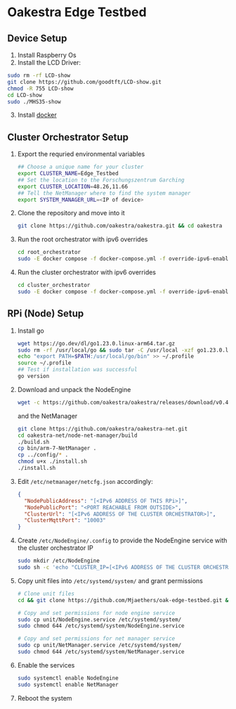 # Oakestra Edge Testbed

## Device Setup
1. Install Raspberry Os
2. Install the LCD Driver:
```bash
sudo rm -rf LCD-show
git clone https://github.com/goodtft/LCD-show.git
chmod -R 755 LCD-show
cd LCD-show
sudo ./MHS35-show   
```
3. Install [docker](https://docs.docker.com/engine/install/debian/)

## Cluster Orchestrator Setup


1. Export the requried environmental variables
    ```bash
    ## Choose a unique name for your cluster
    export CLUSTER_NAME=Edge_Testbed
    ## Set the location to the Forschungszentrum Garching
    export CLUSTER_LOCATION=48.26,11.66
    ## Tell the NetManager where to find the system manager
    export SYSTEM_MANAGER_URL=<IP of device>
    ```
2. Clone the repository and move into it
    ```bash
    git clone https://github.com/oakestra/oakestra.git && cd oakestra
    ```
3. Run the root orchestrator with ipv6 overrides
    ```bash
    cd root_orchestrator
    sudo -E docker compose -f docker-compose.yml -f override-ipv6-enabled.yml up
    ```
4. Run the cluster orchestrator with ipv6 overrides
    ```bash
    cd cluster_orchestrator
    sudo -E docker compose -f docker-compose.yml -f override-ipv6-enabled.yml up
    ```

## RPi (Node) Setup
1. Install go
    ```bash
    wget https://go.dev/dl/go1.23.0.linux-arm64.tar.gz
    sudo rm -rf /usr/local/go && sudo tar -C /usr/local -xzf go1.23.0.linux-arm64.tar.gz
    echo "export PATH=$PATH:/usr/local/go/bin" >> ~/.profile
    source ~/.profile
    ## Test if installation was successful
    go version
    ```
2. Download and unpack the NodeEngine

    ```bash
    wget -c https://github.com/oakestra/oakestra/releases/download/v0.4.202/NodeEngine_$(dpkg --print-architecture).tar.gz && tar -xzf NodeEngine_$(dpkg --print-architecture).tar.gz && chmod +x install.sh && mv NodeEngine NodeEngine_$(dpkg --print-architecture) && ./install.sh $(dpkg --print-architecture)
    ```

    and the NetManager

    ```bash
    git clone https://github.com/oakestra/oakestra-net.git
    cd oakestra-net/node-net-manager/build
    ./build.sh
    cp bin/arm-7-NetManager .
    cp ../config/* .
    chmod u+x ./install.sh
    ./install.sh
    ```

3. Edit `/etc/netmanager/netcfg.json` accordingly:

    ```json
    {
      "NodePublicAddress": "[<IPv6 ADDRESS OF THIS RPi>]",
      "NodePublicPort": "<PORT REACHABLE FROM OUTSIDE>",
      "ClusterUrl": "[<IPv6 ADDRESS OF THE CLUSTER ORCHESTRATOR>]",
      "ClusterMqttPort": "10003"
    }
    ```

4. Create `/etc/NodeEngine/.config` to provide the NodeEngine service with the cluster orchestrator IP

    ```bash
    sudo mkdir /etc/NodeEngine
    sudo sh -c 'echo "CLUSTER_IP=[<IPv6 ADDRESS OF THE CLUSTER ORCHESTRATOR>]" > /etc/NodeEngine/.config'
    ```

5. Copy unit files into `/etc/systemd/system/` and grant permissions
    ```bash
    # Clone unit files
    cd && git clone https://github.com/Mjaethers/oak-edge-testbed.git && cd oak-edge-testbed

    # Copy and set permissions for node engine service
    sudo cp unit/NodeEngine.service /etc/systemd/system/
    sudo chmod 644 /etc/systemd/system/NodeEngine.service

    # Copy and set permissions for net manager service
    sudo cp unit/NetManager.service /etc/systemd/system/
    sudo chmod 644 /etc/systemd/system/NetManager.service
    ```
6. Enable the services
    ```bash
    sudo systemctl enable NodeEngine
    sudo systemctl enable NetManager
    ```
7. Reboot the system
